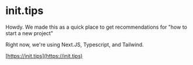 # init.tips

Howdy. We made this as a quick place to get recommendations for "how to start a new project"

Right now, we're using Next.JS, Typescript, and Tailwind.

[https://init.tips](https://init.tips)
